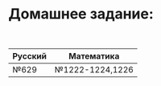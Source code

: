 # Домашнее задание:
<link rel="stylesheet" type="text/css" href="/index.css">
<br/>
<table class="tg">
<thead>
  <tr>
    <th class="tg-wgsn"><span style="font-weight:bold">Русский</span></th>
    <th class="tg-0pky"><span style="font-weight:bold">Математика</span></th>
  </tr>
</thead>
<tbody>
  <tr>
    <td class="tg-9gth">№629</td>
    <td class="tg-9gth">№1222-1224,1226</td>
  </tr>
</tbody>
</table>